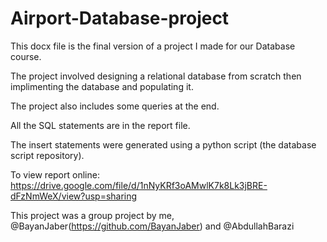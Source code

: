# Airport-Database-project

This docx file is the final version of a project I made for our Database course.

The project involved designing a relational database from scratch then implimenting the database and populating it.

The project also includes some queries at the end.

All the SQL statements are in the report file.

The insert statements were generated using a python script (the database script repository).

To view report online:
https://drive.google.com/file/d/1nNyKRf3oAMwlK7k8Lk3jBRE-dFzNmWeX/view?usp=sharing 

This project was a group project by me, @BayanJaber(https://github.com/BayanJaber) and @AbdullahBarazi
